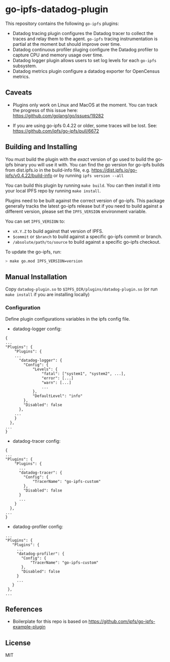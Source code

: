 # go-ipfs-datadog-plugin

This repository contains the following `go-ipfs` plugins:
- Datadog tracing plugin configures the Datadog tracer to collect the traces and relay them to the agent. `go-ipfs` tracing instrumentation is partial at the moment but should improve over time.
- Datadog continuous profiler pluging configure the Datadog profiler to capture CPU and memory usage over time.
- Datadog logger plugin allows users to set log levels for each `go-ipfs` subsystem. 
- Datadog metrics plugin configure a datadog exporter for OpenCensus metrics.

## Caveats

- Plugins only work on Linux and MacOS at the moment. You can track the progress of this issue here: https://github.com/golang/go/issues/19282

- If you are using go-ipfs 0.4.22 or older, some traces will be lost. See: https://github.com/ipfs/go-ipfs/pull/6672


## Building and Installing

You must build the plugin with the *exact* version of go used to build the go-ipfs binary you will use it with. You can find the go version for go-ipfs builds from dist.ipfs.io in the build-info file, e.g. https://dist.ipfs.io/go-ipfs/v0.4.22/build-info or by running `ipfs version --all`

You can build this plugin by running `make build`. You can then install it into your local IPFS repo by running `make install`.

Plugins need to be built against the correct version of go-ipfs. This package generally tracks the latest go-ipfs release but if you need to build against a different version, please set the `IPFS_VERSION` environment variable.

You can set `IPFS_VERSION` to:

* `vX.Y.Z` to build against that version of IPFS.
* `$commit` or `$branch` to build against a specific go-ipfs commit or branch.
* `/absolute/path/to/source` to build against a specific go-ipfs checkout.

To update the go-ipfs, run:

```bash
> make go.mod IPFS_VERSION=version
```

## Manual Installation

Copy `datadog-plugin.so` to `$IPFS_DIR/plugins/datadog-plugin.so` (or run `make install` if you are installing locally)

### Configuration

Define plugin configurations variables in the ipfs config file.

- datadog-logger config:
```
{
...
"Plugins": {
    "Plugins": {
    ...
      "datadog-logger": {
        "Config": {
            "Levels": {
                "fatal": ["system1", "system2", ...],
                "error": [...]
                "warn": [...]
                ...
            },
            "DefaultLevel": "info"
        },
        "Disabled": false
      },
    ...
    }
  },
...
}
```

- datadog-tracer config:
```
{
...
"Plugins": {
    "Plugins": {
      ...
      "datadog-tracer": {
        "Config": {
            "TracerName": "go-ipfs-custom"
        },
        "Disabled": false
      }
      ...
    }
  },
...
}
```

- datadog-profiler config:
 ```
...
"Plugins": {
    "Plugins": {
      ...
      "datadog-profiler": {
        "Config": {
            "TracerName": "go-ipfs-custom"
        },
        "Disabled": false
      }
      ...
    }
  },
...
```

## References

- Boilerplate for this repo is based on https://github.com/ipfs/go-ipfs-example-plugin

## License

MIT

